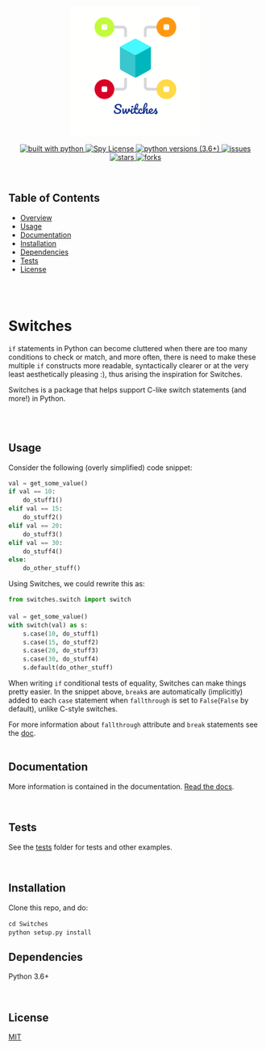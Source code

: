 <!-- <div align="center">
<img alt="leap image" src="assets/switches_256x256.png"/>
</div> -->
<p align="center">
    <p align="center">
        <img alt="Switches image" src="assets/switches_256x256.png" >
    </p>
    <p align="center">
        <a href="https://www.python.org/">
            <img alt="built with python" src="https://img.shields.io/badge/built%20with-python-blue.svg?style=plastic" >
        </a>
        <a href="https://github.com/ziord/Switches/blob/master/LICENSE.txt">
            <img alt="Spy License" src="https://img.shields.io/github/license/ziord/Switches?style=plastic" >
        </a>
        <a href="https://www.python.org/downloads/">
            <img alt="python versions (3.6+)" src="https://img.shields.io/badge/python-3.6+-blue.svg?style=plastic">
        </a>
        <a href="https://github.com/ziord/Switches/issues" >
            <img alt="issues" src="https://img.shields.io/github/issues/ziord/Switches?style=plastic">
        </a>
        <a href="https://github.com/ziord/Switches/stargazers">
            <img alt="stars" src="https://img.shields.io/github/stars/ziord/Switches?style=plastic">
        </a>
        <a href="https://github.com/ziord/Switches/network/members">
            <img alt="forks" src="https://img.shields.io/github/forks/ziord/Switches?style=plastic">
        </a>
    </p>
</p>

<br />

## Table of Contents
- [ Overview ](#about)
- [Usage](#usage)
- [ Documentation](#docs)
- [Installation](#installation)
- [Dependencies](#dependencies)
- [Tests](#tests)
- [License](#license)

\
\
<a name='about'></a>
# Switches

`if` statements in Python can become cluttered when there are too many conditions to check or match, and more often, there is need to make these multiple `if` constructs more readable, syntactically clearer or at the very least aesthetically pleasing :), thus arising the inspiration for Switches.

Switches is a package that helps support C-like switch statements (and more!) in Python.

\
\
<a name='usage'></a>
## Usage

Consider the following (overly simplified) code snippet:

```python
val = get_some_value()
if val == 10:
    do_stuff1()
elif val == 15:
    do_stuff2()
elif val == 20:
    do_stuff3()
elif val == 30:
    do_stuff4()
else:
    do_other_stuff()
```
Using Switches, we could rewrite this as:

```python
from switches.switch import switch

val = get_some_value()
with switch(val) as s:
    s.case(10, do_stuff1)
    s.case(15, do_stuff2)
    s.case(20, do_stuff3)
    s.case(30, do_stuff4)
    s.default(do_other_stuff)
```
When writing `if` conditional tests of equality, Switches can make things pretty easier.
In the snippet above, `break`s are automatically (implicitly) added to each `case` statement when `fallthrough` is set to `False`(`False` by default), unlike C-style switches.

For more information about `fallthrough` attribute and `break` statements see the [doc](https://github.com/ziord/Switches/blob/master/DOCUMENTATION).
\
\
<a name='docs'></a>
## Documentation
More information is contained in the documentation.
[Read the docs](https://github.com/ziord/Switches/blob/master/DOCUMENTATION).

\
<a name='tests'></a>
## Tests
See the [tests](https://github.com/ziord/Switches/blob/master/tests) folder for tests and other examples.

\
<a name='installation'></a>
## Installation
Clone this repo, and do:

`cd Switches` <br/> `python setup.py install`
\
<a name='dependencies'></a>
## Dependencies
Python 3.6+

\
<a name='license'></a>
## License
[MIT](https://github.com/ziord/Switches/blob/master/LICENSE)